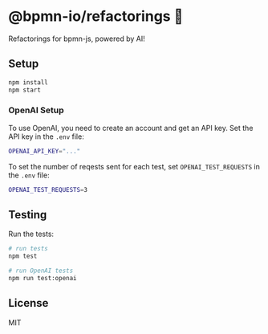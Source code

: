 # @bpmn-io/refactorings 👷

Refactorings for bpmn-js, powered by AI!

## Setup

```bash
npm install
npm start
```

### OpenAI Setup

To use OpenAI, you need to create an account and get an API key. Set the API key in the `.env` file:

```bash
OPENAI_API_KEY="..."
```

To set the number of reqests sent for each test, set `OPENAI_TEST_REQUESTS` in the `.env` file:

```bash
OPENAI_TEST_REQUESTS=3
```

## Testing

Run the tests:

```bash
# run tests
npm test

# run OpenAI tests
npm run test:openai
```

## License

MIT